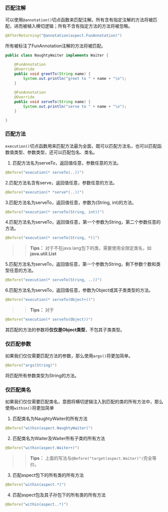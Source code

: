 ### 匹配注解
可以使用`@annotation()`切点函数来匹配注解。所有含有指定注解的方法将被匹配，进而被植入横切逻辑；所有不含有指定方法的方法将被忽略。
```java
@AfterReturning("@annotation(aspect.FunAnnotation)")
```
所有被标注了FunAnnotation注解的方法将被匹配。
```java
public class NaughtyWaiter implements Waiter {

	@FunAnnotation
	@Override
	public void greetTo(String name) {
		System.out.println("greet to " + name + "\n");
	}
	
	@FunAnnotation
	@Override
	public void serveTo(String name) {
		System.out.println("serve to " + name + "\n");
	}

}
```

### 匹配方法
`execution()`切点函数用来匹配方法最为全面，既可以匹配方法名，也可以匹配函数值类型、参数类型，还可以匹配包名、类名。
1. 匹配方法名为serveTo，返回值任意，参数任意的方法。
```java
@Before("execution(* serveTo(..))")
```

2.匹配方法名含有serve，返回值任意，参数任意的方法。
```java
@Before("execution(* *serve*(..))")
```
3.匹配方法名为serveTo，返回值任意，参数为(String, int)的方法。
```java
@Before("execution(* serveTo(String, int))")
```

4.匹配方法名为serveTo，返回值任意，第一个参数为String，第二个参数任意的方法。
```java
@Before("execution(* serveTo(String, *))")
```
>> **Tips：** 对于不在java.lang包下的类，需要使用全限定类名，如**java.util.List**

5.匹配方法名为serveTo，返回值任意，第一个参数为String，剩下参数个数和类型任意的方法。
```java
@Before("execution(* serveTo(String, ..))")
```

6.匹配方法名为serveTo，返回值任意，参数为Object或其子类类型的方法。
```java
@Before("execution(* serveTo(Object+))")
```

>> **Tips：** 对于
```java
@Before("execution(* serveTo(Object))")
```
其匹配的方法的参数将**仅仅是Object类型**，不包其子类类型。

### 仅匹配参数
如果我们仅仅需要匹配方法的参数，那么使用`args()`将更加简单。
```java
@Before("args(String)")
```
将匹配所有参数类型为String的方法。

### 仅匹配类名
如果我们仅仅需要匹配类名，意图将横切逻辑注入到匹配的类的所有方法中，那么使用`within()`将更加简单
1. 匹配类名为NaughtyWaiter的所有方法
```java
@Before("within(aspect.NaughtyWaiter)")
```

2. 匹配类名为Waiter及Waiter所有子类的所有方法
```java
@Before("within(aspect.Waiter+)")
```
>> **Tips：** 上面的写法与`@Before("target(aspect.Waiter)")`完全等价。

3. 匹配aspect包下的所有类的所有方法
```java
@Before("within(aspect.*)")
```

4. 匹配aspect包及其子孙包下的所有类的所有方法
```java
@Before("within(aspect..*)")
```


